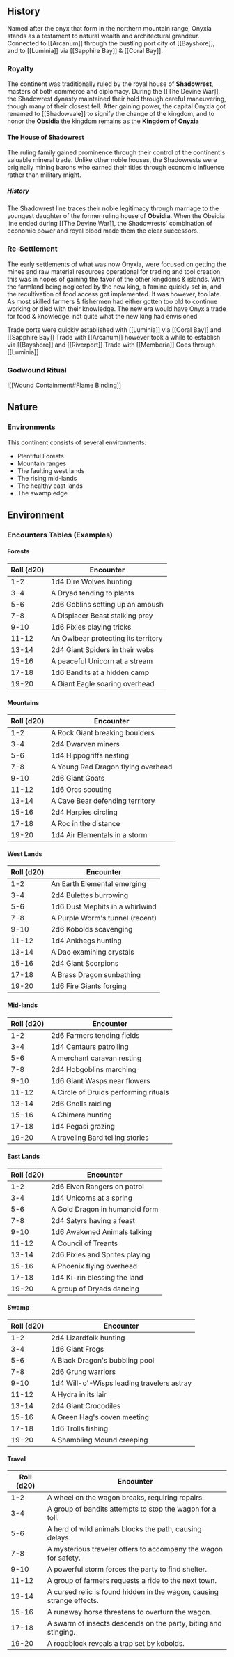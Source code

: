## History
Named after the onyx that form in the northern mountain range, Onyxia stands as a testament to natural wealth and architectural grandeur. Connected to [[Arcanum]] through the bustling port city of [[Bayshore]], and to [[Luminia]] via [[Sapphire Bay]] & [[Coral Bay]].

### Royalty
The continent was traditionally ruled by the royal house of **Shadowrest**, masters of both commerce and diplomacy. During the [[The Devine War]], the Shadowrest dynasty maintained their hold through careful maneuvering, though many of their closest fell.
After gaining power, the capital Onyxia got renamed to [[Shadowvale]] to signify the change of the kingdom, and to honor the **Obsidia** the kingdom remains as the **Kingdom of Onyxia**

#### The House of Shadowrest
The ruling family gained prominence through their control of the continent's valuable mineral trade. Unlike other noble houses, the Shadowrests were originally mining barons who earned their titles through economic influence rather than military might.

##### History
The Shadowrest line traces their noble legitimacy through marriage to the youngest daughter of the former ruling house of **Obsidia**. When the Obsidia line ended during [[The Devine War]], the Shadowrests' combination of economic power and royal blood made them the clear successors.

### Re-Settlement
The early settlements of what was now Onyxia, were focused on getting the mines and raw material resources operational for trading and tool creation. this was in hopes of gaining the favor of the other kingdoms & islands.
With the farmland being neglected by the new king, a famine quickly set in, and the recultivation of food access got implemented. It was however, too late. As most skilled farmers & fishermen had either gotten too old to continue working or died with their knowledge.
The new era would have Onyxia trade for food & knowledge. not quite what the new king had envisioned

Trade ports were quickly established with [[Luminia]] via [[Coral Bay]] and [[Sapphire Bay]]
Trade with [[Arcanum]] however took a while to establish via [[Bayshore]] and [[Riverport]]
Trade with [[Memberia]] Goes through [[Luminia]]

### Godwound Ritual

![[Wound Containment#Flame Binding]]


## Nature

### Environments
This continent consists of several environments:
- Plentiful Forests
- Mountain ranges
- The faulting west lands
- The rising mid-lands
- The healthy east lands
- The swamp edge


## Environment

### Encounters Tables (Examples)

#### Forests
| Roll (d20) | Encounter                           |
| ---------- | ----------------------------------- |
| 1-2        | 1d4 Dire Wolves hunting             |
| 3-4        | A Dryad tending to plants           |
| 5-6        | 2d6 Goblins setting up an ambush    |
| 7-8        | A Displacer Beast stalking prey     |
| 9-10       | 1d6 Pixies playing tricks           |
| 11-12      | An Owlbear protecting its territory |
| 13-14      | 2d4 Giant Spiders in their webs     |
| 15-16      | A peaceful Unicorn at a stream      |
| 17-18      | 1d6 Bandits at a hidden camp        |
| 19-20      | A Giant Eagle soaring overhead      |

#### Mountains

| Roll (d20) | Encounter                          |
| ---------- | ---------------------------------- |
| 1-2        | A Rock Giant breaking boulders     |
| 3-4        | 2d4 Dwarven miners                 |
| 5-6        | 1d4 Hippogriffs nesting            |
| 7-8        | A Young Red Dragon flying overhead |
| 9-10       | 2d6 Giant Goats                    |
| 11-12      | 1d6 Orcs scouting                  |
| 13-14      | A Cave Bear defending territory    |
| 15-16      | 2d4 Harpies circling               |
| 17-18      | A Roc in the distance              |
| 19-20      | 1d4 Air Elementals in a storm      |

#### West Lands
| Roll (d20) | Encounter                       |
| ---------- | ------------------------------- |
| 1-2        | An Earth Elemental emerging     |
| 3-4        | 2d4 Bulettes burrowing          |
| 5-6        | 1d6 Dust Mephits in a whirlwind |
| 7-8        | A Purple Worm's tunnel (recent) |
| 9-10       | 2d6 Kobolds scavenging          |
| 11-12      | 1d4 Ankhegs hunting             |
| 13-14      | A Dao examining crystals        |
| 15-16      | 2d4 Giant Scorpions             |
| 17-18      | A Brass Dragon sunbathing       |
| 19-20      | 1d6 Fire Giants forging         |

#### Mid-lands
| Roll (d20) | Encounter                             |
| ---------- | ------------------------------------- |
| 1-2        | 2d6 Farmers tending fields            |
| 3-4        | 1d4 Centaurs patrolling               |
| 5-6        | A merchant caravan resting            |
| 7-8        | 2d4 Hobgoblins marching               |
| 9-10       | 1d6 Giant Wasps near flowers          |
| 11-12      | A Circle of Druids performing rituals |
| 13-14      | 2d6 Gnolls raiding                    |
| 15-16      | A Chimera hunting                     |
| 17-18      | 1d4 Pegasi grazing                    |
| 19-20      | A traveling Bard telling stories      |

#### East Lands

| Roll (d20) | Encounter                      |
| ---------- | ------------------------------ |
| 1-2        | 2d6 Elven Rangers on patrol    |
| 3-4        | 1d4 Unicorns at a spring       |
| 5-6        | A Gold Dragon in humanoid form |
| 7-8        | 2d4 Satyrs having a feast      |
| 9-10       | 1d6 Awakened Animals talking   |
| 11-12      | A Council of Treants           |
| 13-14      | 2d6 Pixies and Sprites playing |
| 15-16      | A Phoenix flying overhead      |
| 17-18      | 1d4 Ki-rin blessing the land   |
| 19-20      | A group of Dryads dancing      |

#### Swamp

| Roll (d20) | Encounter                                  |
| ---------- | ------------------------------------------ |
| 1-2        | 2d4 Lizardfolk hunting                     |
| 3-4        | 1d6 Giant Frogs                            |
| 5-6        | A Black Dragon's bubbling pool             |
| 7-8        | 2d6 Grung warriors                         |
| 9-10       | 1d4 Will-o'-Wisps leading travelers astray |
| 11-12      | A Hydra in its lair                        |
| 13-14      | 2d4 Giant Crocodiles                       |
| 15-16      | A Green Hag's coven meeting                |
| 17-18      | 1d6 Trolls fishing                         |
| 19-20      | A Shambling Mound creeping                 |

#### Travel

| Roll (d20) | Encounter                                                             |
| ---------- | --------------------------------------------------------------------- |
| 1-2        | A wheel on the wagon breaks, requiring repairs.                       |
| 3-4        | A group of bandits attempts to stop the wagon for a toll.             |
| 5-6        | A herd of wild animals blocks the path, causing delays.               |
| 7-8        | A mysterious traveler offers to accompany the wagon for safety.       |
| 9-10       | A powerful storm forces the party to find shelter.                    |
| 11-12      | A group of farmers requests a ride to the next town.                  |
| 13-14      | A cursed relic is found hidden in the wagon, causing strange effects. |
| 15-16      | A runaway horse threatens to overturn the wagon.                      |
| 17-18      | A swarm of insects descends on the party, biting and stinging.        |
| 19-20      | A roadblock reveals a trap set by kobolds.                            |
